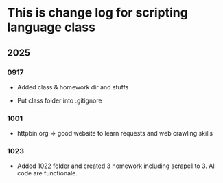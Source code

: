 # This is change log for scripting language class

## 2025

### 0917

- Added class & homework dir and stuffs

- Put class folder into .gitignore


### 1001

- httpbin.org => good website to learn requests and web crawling skills

### 1023

- Added 1022 folder and created 3 homework including scrape1 to 3. All code are functionale.